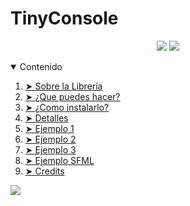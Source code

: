 # TinyConsole
<p align="center">
  <img src="https://img.shields.io/badge/C%2B%2B-17-brightgreen?logo=c%2B%2B">
  <img src="https://img.shields.io/badge/Version-v1.0-blue">
</p>

<details open="open">
  <summary>Contenido</summary>
  <ol>
    <li><a href="#sobre"> ➤ Sobre la Librería</a></li>
    <li><a href="#que-puedes-hacer"> ➤ ¿Que puedes hacer?</a></li>
    <li><a href="#instalacion"> ➤ ¿Como instalarlo?</a></li>
    <li><a href="#detalles"> ➤ Detalles</a></li>
    <li><a href="#ejemplo1"> ➤ Ejemplo 1 </a></li>
    <li><a href="#ejemplo2"> ➤ Ejemplo 2 </a></li>
    <li><a href="#ejemplo3"> ➤ Ejemplo 3 </a></li>
    <li><a href="#ejemplo3"> ➤ Ejemplo SFML </a></li>
    <li><a href="#credits"> ➤ Credits</a></li>
  </ol>
</details>
<img src="https://pngimage.net/wp-content/uploads/2018/05/blue-line-png.png">
